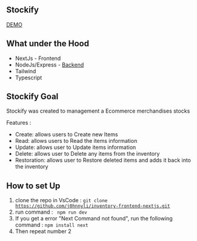 ## Stockify
<a href='https://inventorycrud.vercel.app/'>DEMO</a>

## What under the Hood
<ul>
  <li>NextJs - Frontend</li>
  <li>NodeJs/Express - <a href='https://github.com/j0hnnyli/inventory-server'> Backend </a> </li>
  <li>Tailwind</li>
  <li>Typescript</li>
</ul>

## Stockify Goal
Stockify was created to management a Ecommerce merchandises stocks

Features :
<ul>
  <li>Create: allows users to Create new Items </li>
  <li>Read: allows users to Read the items information</li>
  <li>Update: allows user to Update items information</li>
  <li>Delete: allows user to Delete any items from the inventory</li>
  <li>Restoration: allows user to Restore deleted items and adds it back into the inventory</li>
</ul>

## How to set Up
1) clone the repo in VsCode : <code>git clone https://github.com/j0hnnyli/inventory-frontend-nextjs.git</code>
2) run command : <code> npm run dev </code>
3) If you get a error "Next Command not found", run the following command : <code>npm install next</code>
4) Then repeat number 2
